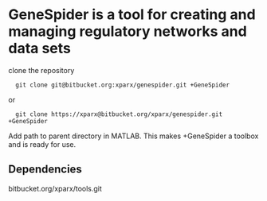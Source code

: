 # GeneSpider is a tool for creating and managing regulatory networks and data sets
clone the repository
```
  git clone git@bitbucket.org:xparx/genespider.git +GeneSpider
```
or 
```
  git clone https://xparx@bitbucket.org/xparx/genespider.git +GeneSpider
```

Add path to parent directory in MATLAB. This makes +GeneSpider a toolbox and is ready for use.

## Dependencies
bitbucket.org/xparx/tools.git

